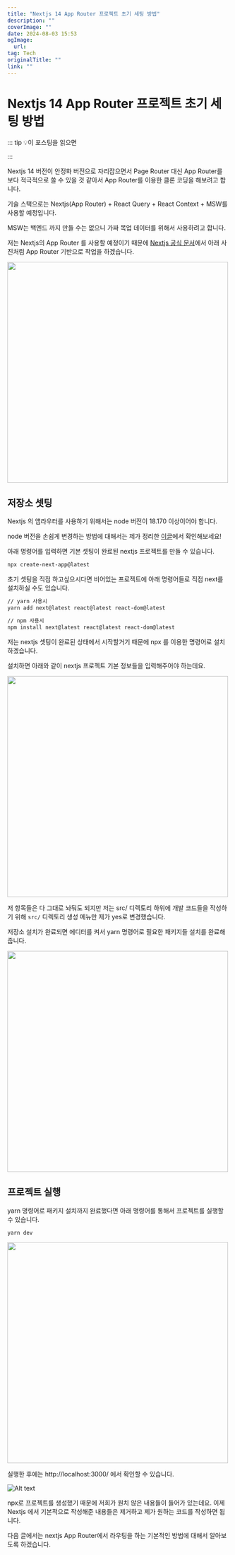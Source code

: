 ```yaml
---
title: "Nextjs 14 App Router 프로젝트 초기 세팅 방법"
description: ""
coverImage: ""
date: 2024-08-03 15:53
ogImage: 
  url: 
tag: Tech
originalTitle: ""
link: ""
---
```




# Nextjs 14 App Router 프로젝트 초기 세팅 방법

::: tip 💡이 포스팅을 읽으면

:::

Nextjs 14 버전이 안정화 버전으로 자리잡으면서 Page Router 대신 App Router를 보다 적극적으로 쓸 수 있을 것 같아서 App Router를 이용한 클론 코딩을 해보려고 합니다.

기술 스택으로는 Nextjs(App Router) + React Query + React Context + MSW를 사용할 예정입니다.

MSW는 백엔드 까지 만들 수는 없으니 가짜 목업 데이터를 위해서 사용하려고 합니다.

저는 Nextjs의 App Router 를 사용할 예정이기 때문에 [Nextjs 공식 문서](https://nextjs.org/docs)에서 아래 사진처럼 App Router 기반으로 작업을 하겠습니다.

<img src="/assets/img/2024-02-10-Nextjs-14-App-Router-프로젝트-초기-세팅-(트위터-클론)-1.png" width="500" />

<div class="content-ad"></div>

## 저장소 셋팅

Nextjs 의 앱라우터를 사용하기 위해서는 node 버전이 18.170 이상이어야 합니다.

node 버전을 손쉽게 변경하는 방법에 대해서는 제가 정리한 [이글](https://ui-log.github.io/docs/Setting/2024-02-10-nvm-%E1%84%89%E1%85%A1%E1%84%8B%E1%85%AD%E1%86%BC%E1%84%92%E1%85%A2%E1%84%89%E1%85%A5-node-%E1%84%87%E1%85%A5%E1%84%8C%E1%85%A5%E1%86%AB-%E1%84%89%E1%85%B1%E1%86%B8%E1%84%80%E1%85%A6-%E1%84%87%E1%85%A1%E1%84%81%E1%85%AE%E1%84%82%E1%85%B3%E1%86%AB-%E1%84%87%E1%85%A1%E1%86%BC%E1%84%87%E1%85%A5%E1%86%B8/)에서 확인해보세요!

아래 명령어를 입력하면 기본 셋팅이 완료된 nextjs 프로젝트를 만들 수 있습니다.

```bash
npx create-next-app@latest
```

<div class="content-ad"></div>

초기 셋팅을 직접 하고싶으시다면 비어있는 프로젝트에 아래 명령어들로 직접 next를 설치하실 수도 있습니다.

```bash
// yarn 사용시
yarn add next@latest react@latest react-dom@latest

// npm 사용시
npm install next@latest react@latest react-dom@latest
```

저는 nextjs 셋팅이 완료된 상태에서 시작할거기 때문에 npx 를 이용한 명령어로 설치하겠습니다.

설치하면 아래와 같이 nextjs 프로젝트 기본 정보들을 입력해주어야 하는데요.

<img src="/assets/img/2024-02-10-Nextjs-14-App-Router-프로젝트-초기-세팅-(트위터-클론)-2.png" width="500" />

저 항목들은 다 그대로 놔둬도 되지만 저는 src/ 디렉토리 하위에 개발 코드들을 작성하기 위해 `src/` 디렉토리 생성 메뉴만 제가 yes로 변경했습니다.

저장소 설치가 완료되면 에디터를 켜서 yarn 명령어로 필요한 패키지들 설치를 완료해줍니다.

<img src="/assets/img/2024-02-10-Nextjs-14-App-Router-프로젝트-초기-세팅-(트위터-클론)-3.png" width="500" />

<div class="content-ad"></div>

## 프로젝트 실행

yarn 명령어로 패키지 설치까지 완료했다면 아래 명령어를 통해서 프로젝트를 실행할 수 있습니다.

```bash
yarn dev
```

<img src="/assets/img/2024-02-10-Nextjs-14-App-Router-프로젝트-초기-세팅-(트위터-클론)-4.png" width="500" />

실행한 후에는 http://localhost:3000/ 에서 확인할 수 있습니다.

![Alt text](</assets/img/2024-02-10-Nextjs-14-App-Router-프로젝트-초기-세팅-(트위터-클론)-5.png>)

npx로 프로젝트를 생성했기 때문에 저희가 원치 않은 내용들이 들어가 있는데요. 이제 Nextjs 에서 기본적으로 작성해준 내용들은 제거하고 제가 원하는 코드를 작성하면 됩니다.

다음 글에서는 nextjs App Router에서 라우팅을 하는 기본적인 방법에 대해서 알아보도록 하겠습니다.
